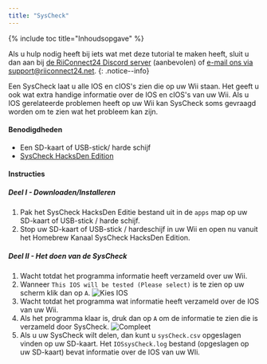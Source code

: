 ```yaml
---
title: "SysCheck"
---
```


{% include toc title="Inhoudsopgave" %}

Als u hulp nodig heeft bij iets wat met deze tutorial te maken heeft, sluit u dan aan bij [de RiiConnect24 Discord server](https://discord.gg/b4Y7jfD) (aanbevolen) of [e-mail ons via support@riiconnect24.net](mailto:support@riiconnect24.net).
{: .notice--info}

Een SysCheck laat u alle IOS en cIOS's zien die op uw Wii staan. Het geeft u ook wat extra handige informatie over de IOS en cIOS's van uw Wii. Als u IOS gerelateerde problemen heeft op uw Wii kan SysCheck soms gevraagd worden om te zien wat het probleem kan zijn.

#### Benodigdheden

* Een SD-kaart of USB-stick/ harde schijf
* [SysCheck HacksDen Edition](/assets/files/SysCheckHDE.zip)

#### Instructies
##### Deel I - Downloaden/Installeren

1. Pak het SysCheck HacksDen Editie bestand uit in de `apps` map op uw SD-kaart of USB-stick / harde schijf.
2. Stop uw SD-kaart of USB-stick / hardeschijf in uw Wii en open nu vanuit het Homebrew Kanaal SysCheck HacksDen Edition.

##### Deel II - Het doen van de SysCheck

1. Wacht totdat het programma informatie heeft verzameld over uw Wii.
2. Wanneer `This IOS will be tested (Please select)` is te zien op uw scherm klik dan op `A`. ![Kies IOS](/images/SysCheck/1.png)
3. Wacht totdat het programma wat informatie heeft verzameld over de IOS van uw Wii.
4. Als het programma klaar is, druk dan op `A` om de informatie te zien die is verzameld door SysCheck. ![Compleet](/images/SysCheck/2.png)
5. Als u uw SysCheck wilt delen, dan kunt u `sysCheck.csv` opgeslagen vinden op uw SD-kaart. Het `IOSsysCheck.log` bestand (opgeslagen op uw SD-kaart) bevat informatie over de IOS van uw WIi.
